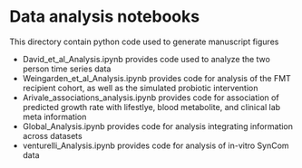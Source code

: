 # Data analysis notebooks
This directory contain python code used to generate manuscript figures 
* David_et_al_Analysis.ipynb provides code used to analyze the two person time series data
* Weingarden_et_al_Analysis.ipynb provides code for analysis of the FMT recipient cohort, as well as the simulated probiotic intervention
* Arivale_associations_analysis.ipynb provides code for association of predicted growth rate with lifestlye, blood metabolite, and clinical lab meta information 
* Global_Analysis.ipynb provides code for analysis integrating information across datasets
* venturelli_Analysis.ipynb provides code for analysis of in-vitro SynCom data
